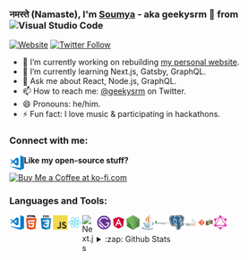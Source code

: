 ### नमस्ते (Namaste), I'm [Soumya](https://soumya.dev) - aka geekysrm 👋 from <img  alt="Visual Studio Code" width="26px" src="https://upload.wikimedia.org/wikipedia/en/thumb/4/41/Flag_of_India.svg/383px-Flag_of_India.svg.png" />

[![Website](https://img.shields.io/website?label=soumya.dev&style=for-the-badge&url=https%3A%2F%2Fsoumya.dev)](https://soumya.dev)
[![Twitter Follow](https://img.shields.io/twitter/follow/geekysrm?color=1DA1F2&logo=twitter&style=for-the-badge)](https://twitter.com/intent/follow?original_referer=https%3A%2F%2Fgithub.com%2Fgeekysrm&screen_name=geekysrm)

- 🔭 I’m currently working on rebuilding [my personal website](https://soumya.dev/blog).
- 🌱 I’m currently learning Next.js, Gatsby, GraphQL.
- 💬 Ask me about React, Node.js, GraphQL.
- 📫 How to reach me: [@geekysrm](https://twitter.com/geekysrm) on Twitter.
- 😄 Pronouns: he/him.
- ⚡ Fun fact: I love music & participating in hackathons.

### Connect with me:
<a href="https://code.visualstudio.com/" target="_blank" rel="noopener noreferrer"><img align="left" alt="Visual Studio Code" width="26px" src="https://raw.githubusercontent.com/github/explore/80688e429a7d4ef2fca1e82350fe8e3517d3494d/topics/visual-studio-code/visual-studio-code.png" /></a>


**Like my open-source stuff?** <br />

<a href='https://coffee.soumya.dev/' target='_blank'><img height='36' style='border:0px;height:36px;' src='https://cdn.ko-fi.com/cdn/kofi2.png?v=2' border='0' alt='Buy Me a Coffee at ko-fi.com' /></a>

### Languages and Tools:

<a href="https://code.visualstudio.com/" target="_blank" rel="noopener noreferrer"><img align="left" alt="Visual Studio Code" width="26px" src="https://raw.githubusercontent.com/github/explore/80688e429a7d4ef2fca1e82350fe8e3517d3494d/topics/visual-studio-code/visual-studio-code.png" /></a>
<a href="https://developer.mozilla.org/en-US/docs/Web/Guide/HTML/HTML5" target="_blank" rel="noopener noreferrer"><img align="left" alt="HTML 5" width="26px" src="https://raw.githubusercontent.com/github/explore/80688e429a7d4ef2fca1e82350fe8e3517d3494d/topics/html/html.png" /></a>
<a href="https://developer.mozilla.org/en-US/docs/Web/CSS" target="_blank" rel="noopener noreferrer"><img align="left" alt="CSS 3" width="26px" src="https://raw.githubusercontent.com/github/explore/80688e429a7d4ef2fca1e82350fe8e3517d3494d/topics/css/css.png" /></a>
<a href="https://developer.mozilla.org/en-US/docs/Web/JavaScript" target="_blank" rel="noopener noreferrer"><img align="left" alt="JavaScript" width="26px" src="https://raw.githubusercontent.com/github/explore/80688e429a7d4ef2fca1e82350fe8e3517d3494d/topics/javascript/javascript.png" /></a>
<a href="https://reactjs.org/" target="_blank" rel="noopener noreferrer"><img align="left" alt="React" width="26px" src="https://raw.githubusercontent.com/github/explore/80688e429a7d4ef2fca1e82350fe8e3517d3494d/topics/react/react.png" /></a>
<a href="https://nextjs.org/" target="_blank" rel="noopener noreferrer"><img align="left" alt="Next.js" width="26px" src="https://upload.wikimedia.org/wikipedia/commons/thumb/8/8e/Nextjs-logo.svg/1280px-Nextjs-logo.svg.png" /></a>
<a href="https://www.gatsbyjs.com/" target="_blank" rel="noopener noreferrer"><img align="left" alt="Gatsby" width="26px" src="https://raw.githubusercontent.com/github/explore/e94815998e4e0713912fed477a1f346ec04c3da2/topics/gatsby/gatsby.png" /></a>
<a href="https://angular.io/" target="_blank" rel="noopener noreferrer"><img align="left" alt="Angular" width="26px" src="https://raw.githubusercontent.com/github/explore/e94815998e4e0713912fed477a1f346ec04c3da2/topics/angular/angular.png" /></a>
<a href="https://nodejs.org/" target="_blank" rel="noopener noreferrer"><img align="left" alt="Node.js" width="26px" src="https://raw.githubusercontent.com/github/explore/80688e429a7d4ef2fca1e82350fe8e3517d3494d/topics/nodejs/nodejs.png" /></a>
<a href="https://java.com/" target="_blank" rel="noopener noreferrer"><img align="left" alt="Node.js" width="26px" src="https://raw.githubusercontent.com/github/explore/80688e429a7d4ef2fca1e82350fe8e3517d3494d/topics/java/java.png" /></a>
<a href="https://www.mongodb.com/" target="_blank" rel="noopener noreferrer"><img align="left" alt="MongoDB" width="26px" src="https://raw.githubusercontent.com/github/explore/80688e429a7d4ef2fca1e82350fe8e3517d3494d/topics/mongodb/mongodb.png" /></a>
<a href="https://www.postgresql.org/" target="_blank" rel="noopener noreferrer"><img align="left" alt="PostgreSQL" width="26px" src="https://raw.githubusercontent.com/github/explore/80688e429a7d4ef2fca1e82350fe8e3517d3494d/topics/postgresql/postgresql.png" /></a>
<a href="https://www.mysql.com/" target="_blank" rel="noopener noreferrer"><img align="left" alt="MySQL" width="26px" src="https://raw.githubusercontent.com/github/explore/80688e429a7d4ef2fca1e82350fe8e3517d3494d/topics/mysql/mysql.png" /></a>
<a href="https://git-scm.com/" target="_blank" rel="noopener noreferrer"><img align="left" alt="Git" width="26px" src="https://raw.githubusercontent.com/github/explore/80688e429a7d4ef2fca1e82350fe8e3517d3494d/topics/git/git.png" /></a>
<a href="https://www.graphql.com/" target="_blank" rel="noopener noreferrer"><img align="left" alt="GraphQL" width="26px" src="https://raw.githubusercontent.com/github/explore/80688e429a7d4ef2fca1e82350fe8e3517d3494d/topics/graphql/graphql.png" /></a>

<br />
<br />
<details>
  <summary>:zap: Github Stats</summary>
  <img align="left" alt="geekysrm's Github Stats" src="https://github-readme-stats.codestackr.vercel.app/api?username=geekysrm&show_icons=true&hide_border=true" />
</details>

